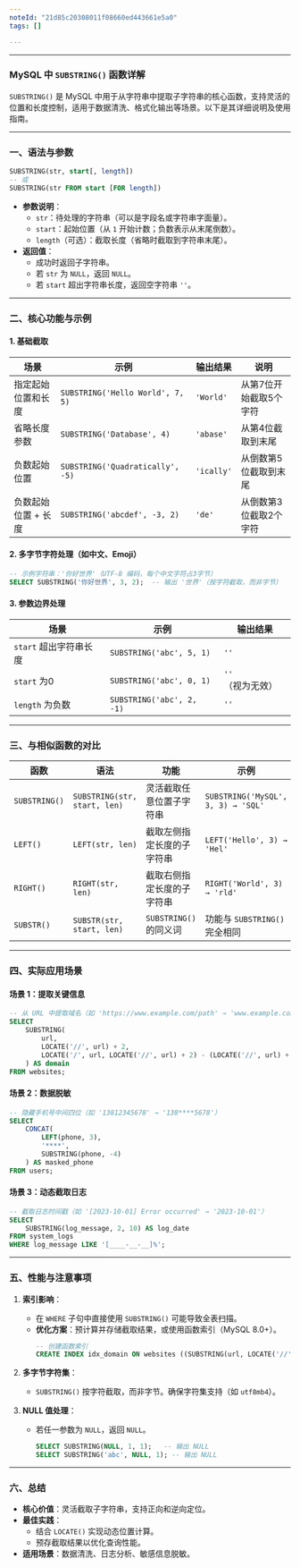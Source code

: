 ```yaml
---
noteId: "21d85c20308011f08660ed443661e5a0"
tags: []

---
```


---

### **MySQL 中 `SUBSTRING()` 函数详解**

`SUBSTRING()` 是 MySQL 中用于从字符串中提取子字符串的核心函数，支持灵活的位置和长度控制，适用于数据清洗、格式化输出等场景。以下是其详细说明及使用指南。

---

### **一、语法与参数**
```sql
SUBSTRING(str, start[, length])
-- 或
SUBSTRING(str FROM start [FOR length])
```
- **参数说明**：
  - `str`：待处理的字符串（可以是字段名或字符串字面量）。
  - `start`：起始位置（从 `1` 开始计数；负数表示从末尾倒数）。
  - `length`（可选）：截取长度（省略时截取到字符串末尾）。
- **返回值**：
  - 成功时返回子字符串。
  - 若 `str` 为 `NULL`，返回 `NULL`。
  - 若 `start` 超出字符串长度，返回空字符串 `''`。

---

### **二、核心功能与示例**

#### **1. 基础截取**
| **场景**               | **示例**                               | **输出结果**      | **说明**                     |
|------------------------|---------------------------------------|-------------------|-----------------------------|
| 指定起始位置和长度     | `SUBSTRING('Hello World', 7, 5)`      | `'World'`         | 从第7位开始截取5个字符      |
| 省略长度参数           | `SUBSTRING('Database', 4)`            | `'abase'`         | 从第4位截取到末尾           |
| 负数起始位置           | `SUBSTRING('Quadratically', -5)`      | `'ically'`        | 从倒数第5位截取到末尾       |
| 负数起始位置 + 长度    | `SUBSTRING('abcdef', -3, 2)`          | `'de'`            | 从倒数第3位截取2个字符      |

#### **2. 多字节字符处理（如中文、Emoji）**
```sql
-- 示例字符串：'你好世界'（UTF-8 编码，每个中文字符占3字节）
SELECT SUBSTRING('你好世界', 3, 2);  -- 输出 '世界'（按字符截取，而非字节）
```

#### **3. 参数边界处理**
| **场景**               | **示例**                               | **输出结果**      |
|------------------------|---------------------------------------|-------------------|
| `start` 超出字符串长度 | `SUBSTRING('abc', 5, 1)`              | `''`              |
| `start` 为0            | `SUBSTRING('abc', 0, 1)`              | `''`（视为无效）  |
| `length` 为负数        | `SUBSTRING('abc', 2, -1)`             | `''`              |

---

### **三、与相似函数的对比**
| **函数**         | **语法**                     | **功能**                      | **示例**                          |
|------------------|------------------------------|-------------------------------|-----------------------------------|
| `SUBSTRING()`    | `SUBSTRING(str, start, len)` | 灵活截取任意位置子字符串      | `SUBSTRING('MySQL', 3, 3) → 'SQL'` |
| `LEFT()`         | `LEFT(str, len)`             | 截取左侧指定长度的子字符串    | `LEFT('Hello', 3) → 'Hel'`         |
| `RIGHT()`        | `RIGHT(str, len)`            | 截取右侧指定长度的子字符串    | `RIGHT('World', 3) → 'rld'`        |
| `SUBSTR()`       | `SUBSTR(str, start, len)`    | `SUBSTRING()` 的同义词        | 功能与 `SUBSTRING()` 完全相同      |

---

### **四、实际应用场景**

#### **场景 1：提取关键信息**
```sql
-- 从 URL 中提取域名（如 'https://www.example.com/path' → 'www.example.com'）
SELECT 
    SUBSTRING(
        url, 
        LOCATE('//', url) + 2, 
        LOCATE('/', url, LOCATE('//', url) + 2) - (LOCATE('//', url) + 2)
    ) AS domain
FROM websites;
```

#### **场景 2：数据脱敏**
```sql
-- 隐藏手机号中间四位（如 '13812345678' → '138****5678'）
SELECT 
    CONCAT(
        LEFT(phone, 3), 
        '****', 
        SUBSTRING(phone, -4)
    ) AS masked_phone
FROM users;
```

#### **场景 3：动态截取日志**
```sql
-- 截取日志时间戳（如 '[2023-10-01] Error occurred' → '2023-10-01'）
SELECT 
    SUBSTRING(log_message, 2, 10) AS log_date 
FROM system_logs
WHERE log_message LIKE '[____-__-__]%';
```

---

### **五、性能与注意事项**
1. **索引影响**：  
   - 在 `WHERE` 子句中直接使用 `SUBSTRING()` 可能导致全表扫描。  
   - **优化方案**：预计算并存储截取结果，或使用函数索引（MySQL 8.0+）。  
     ```sql
     -- 创建函数索引
     CREATE INDEX idx_domain ON websites ((SUBSTRING(url, LOCATE('//', url) + 2));
     ```

2. **多字节字符集**：  
   - `SUBSTRING()` 按字符截取，而非字节。确保字符集支持（如 `utf8mb4`）。

3. **NULL 值处理**：  
   - 若任一参数为 `NULL`，返回 `NULL`。  
     ```sql
     SELECT SUBSTRING(NULL, 1, 1);   -- 输出 NULL
     SELECT SUBSTRING('abc', NULL, 1); -- 输出 NULL
     ```

---

### **六、总结**
- **核心价值**：灵活截取子字符串，支持正向和逆向定位。
- **最佳实践**：  
  - 结合 `LOCATE()` 实现动态位置计算。  
  - 预存截取结果以优化查询性能。  
- **适用场景**：数据清洗、日志分析、敏感信息脱敏。